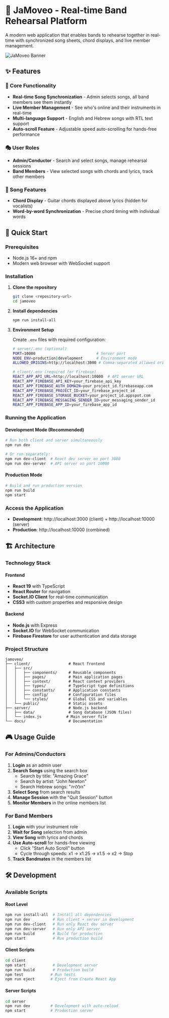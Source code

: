 # 🎵 JaMoveo - Real-time Band Rehearsal Platform

A modern web application that enables bands to rehearse together in real-time with synchronized song sheets, chord displays, and live member management.

![JaMoveo Banner](https://img.shields.io/badge/JaMoveo-Band%20Rehearsal%20Platform-gold?style=for-the-badge)

## ✨ Features

### 🎯 Core Functionality
- **Real-time Song Synchronization** - Admin selects songs, all band members see them instantly
- **Live Member Management** - See who's online and their instruments in real-time
- **Multi-language Support** - English and Hebrew songs with RTL text support
- **Auto-scroll Feature** - Adjustable speed auto-scrolling for hands-free performance

### 🎭 User Roles
- **Admin/Conductor** - Search and select songs, manage rehearsal sessions
- **Band Members** - View selected songs with chords and lyrics, track other members

### 🎼 Song Features
- **Chord Display** - Guitar chords displayed above lyrics (hidden for vocalists)
- **Word-by-word Synchronization** - Precise chord timing with individual words

## 🚀 Quick Start

### Prerequisites
- Node.js 16+ and npm
- Modern web browser with WebSocket support

### Installation

1. **Clone the repository**
   ```bash
   git clone <repository-url>
   cd jamoveo
   ```

2. **Install dependencies**
   ```bash
   npm run install-all
   ```

3. **Environment Setup**
   
   Create `.env` files with required configuration:
   ```bash
   # server/.env (optional)
   PORT=10000                           # Server port
   NODE_ENV=production|development      # Environment mode
   ALLOWED_ORIGINS=http://localhost:3000 # Comma-separated allowed origins
   
   # client/.env (required for Firebase)
   REACT_APP_API_URL=http://localhost:10000  # API server URL
   REACT_APP_FIREBASE_API_KEY=your_firebase_api_key
   REACT_APP_FIREBASE_AUTH_DOMAIN=your_project_id.firebaseapp.com
   REACT_APP_FIREBASE_PROJECT_ID=your_firebase_project_id
   REACT_APP_FIREBASE_STORAGE_BUCKET=your_project_id.appspot.com
   REACT_APP_FIREBASE_MESSAGING_SENDER_ID=your_messaging_sender_id
   REACT_APP_FIREBASE_APP_ID=your_firebase_app_id
   ```

### Running the Application

#### Development Mode (Recommended)
```bash
# Run both client and server simultaneously
npm run dev

# Or run separately:
npm run dev-client  # React dev server on port 3000
npm run dev-server  # API server on port 10000
```

#### Production Mode
```bash
# Build and run production version
npm run build
npm start
```

### Access the Application
- **Development**: http://localhost:3000 (client) + http://localhost:10000 (server)
- **Production**: http://localhost:10000 (combined)

## 🏗️ Architecture

### Technology Stack

#### Frontend
- **React 19** with TypeScript
- **React Router** for navigation  
- **Socket.IO Client** for real-time communication
- **CSS3** with custom properties and responsive design

#### Backend
- **Node.js** with Express
- **Socket.IO** for WebSocket communication
- **Firebase Firestore** for user authentication and data storage

### Project Structure
```
jamoveo/
├── client/                 # React frontend
│   ├── src/
│   │   ├── components/     # Reusable components
│   │   ├── pages/          # Main application pages
│   │   ├── context/        # React context providers
│   │   ├── types/          # TypeScript type definitions
│   │   ├── constants/      # Application constants
│   │   ├── config/         # Configuration files
│   │   └── styles/         # Global CSS and variables
│   └── public/             # Static assets
├── server/                 # Node.js backend
│   ├── data/               # Song database (JSON files)
│   └── index.js           # Main server file
└── docs/                   # Documentation
```

## 🎮 Usage Guide

### For Admins/Conductors

1. **Login** as an admin user
2. **Search Songs** using the search box
   - Search by title: "Amazing Grace"
   - Search by artist: "John Newton"
   - Search Hebrew songs: "הללויה"
3. **Select Song** from search results
4. **Manage Session** with the "Quit Session" button
5. **Monitor Members** in the online members list

### For Band Members

1. **Login** with your instrument role
2. **Wait for Song** selection from admin
3. **View Song** with lyrics and chords
4. **Use Auto-scroll** for hands-free viewing
   - Click "Start Auto Scroll" button
   - Cycle through speeds: x1 → x1.25 → x1.5 → x2 → Stop
5. **Track Bandmates** in the members list


## 🛠️ Development

### Available Scripts

#### Root Level
```bash
npm run install-all  # Install all dependencies
npm run dev          # Run client + server in development
npm run dev-client   # Run only React dev server
npm run dev-server   # Run only API server
npm run build        # Build for production
npm start            # Run production build
```

#### Client Scripts
```bash
cd client
npm start            # Development server
npm run build        # Production build
npm test            # Run tests
npm run eject       # Eject from Create React App
```

#### Server Scripts
```bash
cd server
npm run dev         # Development with auto-reload
npm start           # Production server
```